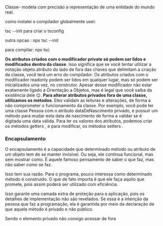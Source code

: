 Classe- modela com precisão a representação de uma entidade do mundo real.

como instalei o compilador globalmente usei:

tsc --init para criar o tsconfig

outra opcao : npx tsc --init

para compilar: npx tsc


**Os atributos criados com o modificador private só podem ser lidos e modificados dentro da classe**. Isso significa que se você tentar utilizar a notação objeto.atributo do lado de fora das chaves que delimitam a criação da classe, você terá um erro do compilador.
Os atributos criados com o modificador readonly podem ser lidos em qualquer lugar, mas só podem ser inicializados uma vez, no construtor. Apesar desse modificador não estar exatamente ligado a Orientação a Objetos, mas é legal que você saiba da existência dele 😉.
**Para alterar atributos privados fora de uma classe, utilizamos os métodos**. Eles validam as leituras e alterações, de forma a não comprometer o funcionamento da classe. Por exemplo, você pode ter uma classe Pessoa com o atributo dataDeNascimento privado, e possuir um método para mudar esta data de nascimento de forma a validar se é digitada uma data válida. Para ler os valores dos atributos, podemos criar os métodos getters , e para modificar, os métodos setters .

### Encapsulamento
O encapsulamento é a capacidade que determinado método ou atributo de um objeto tem de se manter invisível. Ou seja, ele continua funcional, mas sem mostrar como. É aquele famoso pensamento de saber o que faz, mas não saber como se faz.

Isso tem sua razão. Para o programa, pouco interessa como determinado método é construído. O que de fato importa é que ele faça aquilo que promete, pois assim poderá ser utilizado com eficiência.

Isso garante uma camada extra de proteção para a aplicação, pois os detalhes de implementação não são revelados. Se essa é a intenção da pessoa que faz a programação, ela é garantida por meio da declaração de que aquele método é privado e não público.

Sendo o elemento privado não consigo acessar de fora